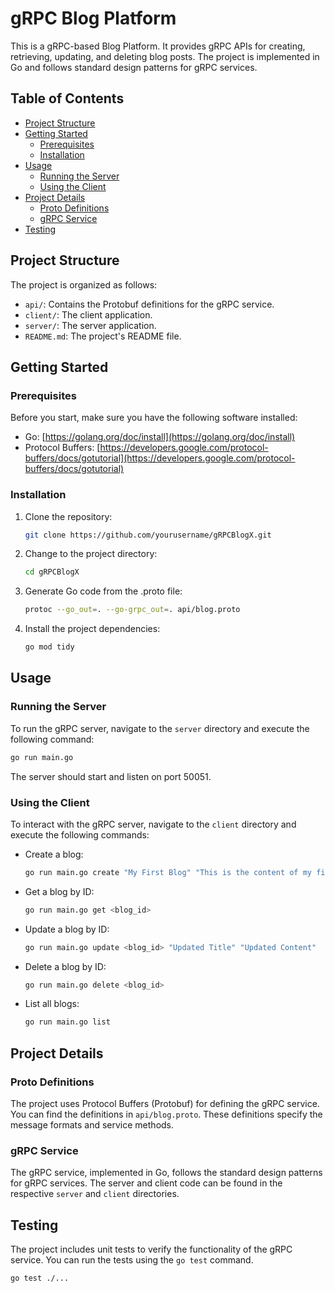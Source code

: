 
# gRPC Blog Platform

This is a gRPC-based Blog Platform. It provides gRPC APIs for creating, retrieving, updating, and deleting blog posts. The project is implemented in Go and follows standard design patterns for gRPC services.

## Table of Contents

- [Project Structure](#project-structure)
- [Getting Started](#getting-started)
  - [Prerequisites](#prerequisites)
  - [Installation](#installation)
- [Usage](#usage)
  - [Running the Server](#running-the-server)
  - [Using the Client](#using-the-client)
- [Project Details](#project-details)
  - [Proto Definitions](#proto-definitions)
  - [gRPC Service](#grpc-service)
- [Testing](#testing)

## Project Structure

The project is organized as follows:

- `api/`: Contains the Protobuf definitions for the gRPC service.
- `client/`: The client application.
- `server/`: The server application.
- `README.md`: The project's README file.

## Getting Started

### Prerequisites

Before you start, make sure you have the following software installed:

- Go: [https://golang.org/doc/install](https://golang.org/doc/install)
- Protocol Buffers: [https://developers.google.com/protocol-buffers/docs/gotutorial](https://developers.google.com/protocol-buffers/docs/gotutorial)

### Installation

1. Clone the repository:

   ```bash
   git clone https://github.com/yourusername/gRPCBlogX.git
   ```

2. Change to the project directory:

   ```bash
   cd gRPCBlogX
   ```

3. Generate Go code from the .proto file:

   ```bash
   protoc --go_out=. --go-grpc_out=. api/blog.proto
   ```

4. Install the project dependencies:

   ```bash
   go mod tidy
   ```

## Usage

### Running the Server

To run the gRPC server, navigate to the `server` directory and execute the following command:

```bash
go run main.go
```

The server should start and listen on port 50051.

### Using the Client

To interact with the gRPC server, navigate to the `client` directory and execute the following commands:

- Create a blog:

  ```bash
  go run main.go create "My First Blog" "This is the content of my first blog."
  ```

- Get a blog by ID:

  ```bash
  go run main.go get <blog_id>
  ```

- Update a blog by ID:

  ```bash
  go run main.go update <blog_id> "Updated Title" "Updated Content"
  ```

- Delete a blog by ID:

  ```bash
  go run main.go delete <blog_id>
  ```

- List all blogs:

  ```bash
  go run main.go list
  ```

## Project Details

### Proto Definitions

The project uses Protocol Buffers (Protobuf) for defining the gRPC service. You can find the definitions in `api/blog.proto`. These definitions specify the message formats and service methods.

### gRPC Service

The gRPC service, implemented in Go, follows the standard design patterns for gRPC services. The server and client code can be found in the respective `server` and `client` directories.

## Testing

The project includes unit tests to verify the functionality of the gRPC service. You can run the tests using the `go test` command.

```bash
go test ./...
```
